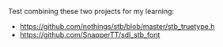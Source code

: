 Test combining these two projects for my learning:
* https://github.com/nothings/stb/blob/master/stb_truetype.h
* https://github.com/SnapperTT/sdl_stb_font
